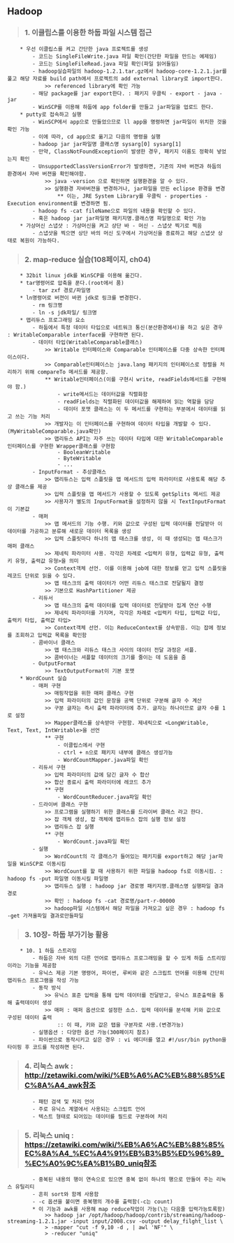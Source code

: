 ## Hadoop
>###    1. 이클립스를 이용한 하둡 파일 시스템 접근
        * 우선 이클립스를 켜고 간단한 java 프로젝트를 생성
            - 코드는 SingleFileWrite.java 파일 확인(간단한 파일을 만드는 예제임)
            - 코드는 SingleFileRead.java 파일 확인(파일 읽어들임)
            - hadoop실습파일의 hadoop-1.2.1.tar.gz에서 hadoop-core-1.2.1.jar를 풀고 해당 자료를 build path에서 프로젝트의 add external library로 import한다.
                >> referenced library에 확인 가능
            - 해당 package를 jar export한다. : 패키지 우클릭 - export - java - jar
            - WinSCP를 이용해 하둡에 app folder를 만들고 jar파일을 업로드 한다.
        * putty로 접속하고 실행
            - WinSCP에서 app으로 만들었으므로 ll app을 명령하면 jar파일이 위치한 것을 확인 가능
            - 이에 따라, cd app으로 옮기고 다음의 명령을 실행
            - hadoop jar jar파일명 클래스명 sysarg[0] sysarg[1]
            - 만약, ClassNotFoundException이 발생한 경우, 패키지 이름도 정확히 넣었는지 확인
            - UnsupportedClassVersionError가 발생하면, 기존의 자바 버젼과 하둡의 환경에서 자바 버젼을 확인해야함.
                >> java -version 으로 확인하면 실행환경을 알 수 있다.
                >> 실행환경 자바버젼을 변경하거나, jar파일을 만든 eclipse 환경을 변경
                    ** 이는, JRE System Library를 우클릭 - properties - Execution environment를 변경하면 됨.                    
            - hadoop fs -cat fileName으로 파일의 내용을 확인할 수 있다.
            - 혹은 hadoop jar jar파일명 패키지명.클래스명 파일명으로 확인 가능
        * 가상머신 스냅샷 : 가상머신을 켜고 상단 바 - 머신 - 스냅샷 찍기로 찍음
            - 스냅샷을 찍으면 상단 바의 머신 도구에서 가상머신을 종료하고 해당 스냅샷 상태로 복원이 가능하다.
>###    2. map-reduce 실습(108페이지, ch04)
        * 32bit linux jdk를 WinSCP를 이용해 옮긴다.
        * tar명령어로 압축을 푼다.(root에서 품)
            - tar zxf 경로/파일명
        * ln명령어로 버젼이 바뀐 jdk로 링크를 변경한다.
            - rm 링크명
            - ln -s jdk파일/ 링크명
        * 맵리듀스 프로그래밍 요소
            - 하둡에서 특정 데이터 타입으로 네트워크 통신(분산환경에서)을 하고 싶은 경우 : WritableComparable interface를 구현하면 된다.
            - 데이터 타입(WritableComparable클래스)
                >> Writable 인터페이스와 Comparable 인터페이스를 다중 상속한 인터페이스이다.
                >> Comparable인터페이스는 java.lang 패키지의 인터페이스로 정렬을 처리하기 위해 compareTo 메서드를 제공함.
                ** Writable인터페이스(이를 구현시 write, readFields메서드를 구현해야 함.)
                    - write메서드는 데이터값을 직렬화함
                    - readFields는 직렬화된 데이터값을 해제하여 읽는 역할을 담당
                    - 데이터 포맷 클래스는 이 두 메서드를 구현하는 부분에서 데이터를 읽고 쓰는 기능 처리
                >> 개발자는 이 인터페이스를 구현하여 데이터 타입을 개발할 수 있다.(MyWritableComparable.java확인)
                >> 맵리듀스 API는 자주 쓰는 데이터 타입에 대한 WritableComparable 인터페이스를 구현한 Wrapper클래스를 구현함
                    - BooleanWritable
                    - ByteWritable
                    - ...
            - InputFormat - 추상클래스
                >> 맵리듀스는 입력 스플릿을 맵 메서드의 입력 파라미터로 사용토록 해당 추상 클래스를 제공
                >> 입력 스플릿을 맵 메서드가 사용할 수 있도록 getSplits 메서드 제공
                >> 사용자가 별도의 InputFormat을 설정하지 않을 시 TextInputFormat이 기본값
            - 매퍼
                >> 맵 메서드의 기능 수행. 키와 값으로 구성된 입력 데이터를 전달받아 이 데이터를 가공하고 분류해 새로운 데이터 목록을 생성
                >> 입력 스플릿마다 하나의 맵 태스크를 생성, 이 때 생성되는 맵 태스크가 매퍼 클래스
                >> 제네릭 파라미터 사용. 각각은 차례로 <입력키 유형, 입력값 유형, 출력키 유형, 출력값 유형>을 의미
                >> Context객체 선언. 이를 이용해 job에 대한 정보를 얻고 입력 스플릿을 레코드 단위로 읽을 수 있다.
                >> 맵 태스크의 출력 데이터가 어떤 리듀스 태스크로 전달될지 결정
                >> 기본으로 HashPartitioner 제공
            - 리듀서
                >> 맵 태스크의 출력 데이터를 입력 데이터로 전달받아 집계 연산 수행
                >> 제네릭 파라미터를 가지며, 각각은 차례로 <입력키 타입, 입력값 타입, 출력키 타입, 출력값 타입>
                >> Context객체 선언. 이는 ReduceContext를 상속받음. 이는 잡에 정보를 조회하고 입력값 목록을 확인함
            - 콤바이너 클래스
                >> 맵 태스크와 리듀스 태스크 사이의 데이터 전달 과정은 셔플.
                >> 콤바이너는 셔플할 데이터의 크기를 줄이는 데 도움을 줌
            - OutputFormat
                >> TextOutputFormat이 기본 포맷
        * WordCount 실습
            - 매퍼 구현
                >> 매핑작업을 위한 매퍼 클래스 구현
                >> 입력 파라미터의 값인 문장을 공백 단위로 구분해 글자 수 계산
                >> 구분 글자는 즉시 출력 파라미터에 추가. 글자는 하나이므로 글자 수를 1로 설정
                >> Mapper클래스를 상속받아 구현함. 제네릭으로 <LongWritable, Text, Text, IntWritable>을 선언
                ** 구현
                    - 이클립스에서 구현
                    - ctrl + n으로 패키지 내부에 클래스 생성가능
                    - WordCountMapper.java파일 확인
            - 리듀서 구현
                >> 입력 파라미터의 값에 담긴 글자 수 합산
                >> 합산 종료시 출력 파라미터에 레코드 추가
                ** 구현
                    - WordCountReducer.java파일 확인
            - 드라이버 클래스 구현
                >> 프로그램을 실행하기 위한 클래스를 드라이버 클래스 라고 한다.
                >> 잡 객체 생성, 잡 객체에 맵리듀스 잡의 실행 정보 설정
                >> 맵리듀스 잡 실행
                ** 구현
                    - WordCount.java파일 확인
            - 실행
                >> WordCount의 각 클래스가 들어있는 패키지를 export하고 해당 jar파일을 WinSCP로 이동시킴
                >> WordCount를 할 때 사용하기 위한 파일을 hadoop fs로 이동시킴. : hadoop fs -put 파일명 이동시킬 파일명
                >> 맵리듀스 실행 : hadoop jar 경로명 패키지명.클래스명 실행파일 결과경로
                >> 확인 : hadoop fs -cat 경로명/part-r-00000
                >> hadoop파일 시스템에서 해당 파일을 가져오고 싶은 경우 : hadoop fs -get 가져올파일 결과로만들파일
>###    3. 10장- 하둡 부가기능 활용
        * 10. 1 하둡 스트리밍
            - 하둡은 자바 외의 다른 언어로 맵리듀스 프로그래밍을 할 수 있게 하둡 스트리밍이라는 기능을 제공함
            - 유닉스 제공 기본 명령어, 파이썬, 루비와 같은 스크립트 언어를 이용해 간단히 맵리듀스 프로그램을 작성 가능
            - 동작 방식
                >> 유닉스 표준 입력을 통해 입력 데이터를 전달받고, 유닉스 표준출력을 통해 출력데이터 생성
                >> 매퍼 : 매퍼 옵션으로 설정한 소스. 입력 데이터를 분석해 키와 값으로 구성된 데이터 출력
                    :: 이 때, 키와 값은 탭을 구분자로 사용.(변경가능)
            - 실행옵션 : 다양한 옵션 가능(300페이지 참조)
            - 파이썬으로 동작시키고 싶은 경우 : vi 에디터를 열고 #!/usr/bin python을 타이핑 후 코드를 작성하면 된다.
>###    4. 리눅스 awk : http://zetawiki.com/wiki/%EB%A6%AC%EB%88%85%EC%8A%A4_awk참조
            - 패턴 검색 및 처리 언어
            - 주로 유닉스 계열에서 사용되는 스크립트 언어
            - 텍스트 형태로 되어있는 데이터를 필드로 구분하여 처리
>###    5. 리눅스 uniq : https://zetawiki.com/wiki/%EB%A6%AC%EB%88%85%EC%8A%A4_%EC%A4%91%EB%B3%B5%ED%96%89_%EC%A0%9C%EA%B1%B0_uniq참조
            - 중복된 내용의 행이 연속으로 있으면 중복 없이 하나의 행으로 만들어 주는 리눅스 유틸리티
            - 흔히 sort와 함께 사용함
            - -c 옵션을 붙이면 중복행의 개수를 출력함(-c는 count)
            * 이 기능과 awk를 사용해 map reduce작업이 가능(\는 다음줄 입력가능토록함)
                >> hadoop jar /opt/hadoop/hadoop/contrib/streaming/hadoop-streaming-1.2.1.jar -input input/2008.csv -output delay_filght_list \
                > -mapper "cut -f 9,10 -d , | awl 'NF'" \
                > -reducer "uniq"
